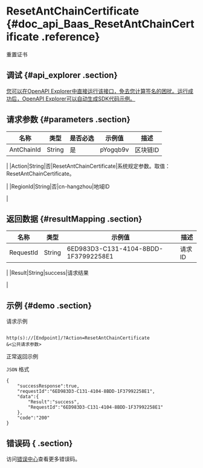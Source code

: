 # ResetAntChainCertificate {#doc_api_Baas_ResetAntChainCertificate .reference}

重置证书

## 调试 {#api_explorer .section}

[您可以在OpenAPI Explorer中直接运行该接口，免去您计算签名的困扰。运行成功后，OpenAPI Explorer可以自动生成SDK代码示例。](https://api.aliyun.com/#product=Baas&api=ResetAntChainCertificate&type=RPC&version=2018-12-21)

## 请求参数 {#parameters .section}

|名称|类型|是否必选|示例值|描述|
|--|--|----|---|--|
|AntChainId|String|是|pYogqb9v|区块链ID

 |
|Action|String|否|ResetAntChainCertificate|系统规定参数。取值：ResetAntChainCertificate。

 |
|RegionId|String|否|cn-hangzhou|地域ID

 |

## 返回数据 {#resultMapping .section}

|名称|类型|示例值|描述|
|--|--|---|--|
|RequestId|String|6ED983D3-C131-4104-8BDD-1F37992258E1|请求ID

 |
|Result|String|success|请求结果

 |

## 示例 {#demo .section}

请求示例

``` {#request_demo}

http(s)://[Endpoint]/?Action=ResetAntChainCertificate
&<公共请求参数>

```

正常返回示例

`JSON` 格式

``` {#json_return_success_demo}
{
	"successResponse":true,
	"requestId":"6ED983D3-C131-4104-8BDD-1F37992258E1",
	"data":{
		"Result":"success",
		"RequestId":"6ED983D3-C131-4104-8BDD-1F37992258E1"
	},
	"code":"200"
}
```

## 错误码 { .section}

访问[错误中心](https://error-center.aliyun.com/status/product/Baas)查看更多错误码。

